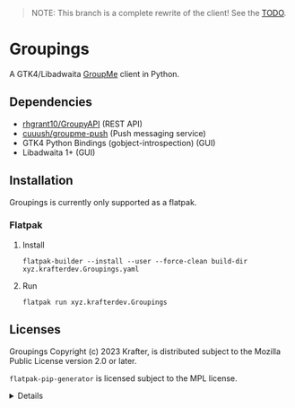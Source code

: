 > NOTE: This branch is a complete rewrite of the client! See the [TODO](TODO.md).

# Groupings

A GTK4/Libadwaita [GroupMe](https://groupme.com/) client in Python.

## Dependencies

 - [rhgrant10/GroupyAPI](https://github.com/rhgrant10/Groupy) (REST API)
 - [cuuush/groupme-push](https://github.com/cuuush/groupme-push) (Push messaging service)
 - GTK4 Python Bindings (gobject-introspection) (GUI)
 - Libadwaita 1+ (GUI)

## Installation

Groupings is currently only supported as a flatpak.

### Flatpak

1. Install
    ```
    flatpak-builder --install --user --force-clean build-dir xyz.krafterdev.Groupings.yaml
    ```
2. Run
    ```
    flatpak run xyz.krafterdev.Groupings
    ```

## Licenses

Groupings Copyright (c) 2023 Krafter, is distributed subject to the Mozilla Public License version 2.0 or later.

`flatpak-pip-generator` is licensed subject to the MPL license.

<details>

###### Notes for Devs

Emojis: [How Tuba does it](https://github.com/GeopJr/Tuba/issues/622#issuecomment-1781663957) 

Documentation:
 - [GroupyAPI](http://groupy.readthedocs.org/en/latest/)
 - [groupme-push](https://pypi.org/project/groupme-push/)
 - [keyring](https://pypi.org/project/keyring/)
 - [PyXDG](https://pyxdg.readthedocs.io/en/latest/)
 - [PyGOBject](https://lazka.github.io/pgi-docs/)
 - [Adw](https://gnome.pages.gitlab.gnome.org/libadwaita/doc/1.4/index.html)
 - [Gtk4](https://docs.gtk.org/gtk4/index.html)
 - [PyWebkitGTK](https://code.google.com/archive/p/pywebkitgtk/)

OAuth Flow: take from [TheKrafter/GroupPy](https://github.com/TheKrafter/GroupPy/blob/main/grouppy/__init__.py#L37)

Generating manifest modules: `./src/tools/flatpak-pip-generator --yaml --requirements-file='./requirements.txt'`

</details>
